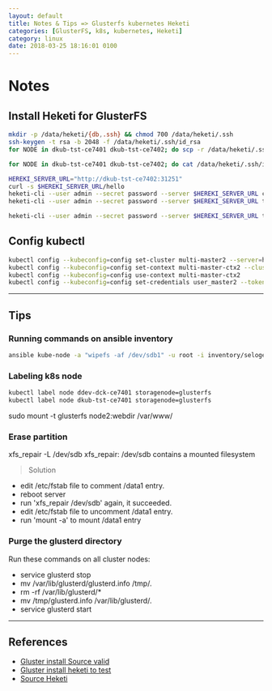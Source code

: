 ```yaml
---
layout: default
title: Notes & Tips => Glusterfs kubernetes Heketi
categories: [GlusterFS, k8s, kubernetes, Heketi]
category: linux
date: 2018-03-25 18:16:01 0100
---
```

# Notes

## Install Heketi for GlusterFS

```sh
mkdir -p /data/heketi/{db,.ssh} && chmod 700 /data/heketi/.ssh
ssh-keygen -t rsa -b 2048 -f /data/heketi/.ssh/id_rsa
for NODE in dkub-tst-ce7401 dkub-tst-ce7402; do scp -r /data/heketi/.ssh root@${NODE}:/data/heketi; done

for NODE in dkub-tst-ce7401 dkub-tst-ce7402; do cat /data/heketi/.ssh/id_rsa.pub | ssh root@${NODE} "cat >> /root/.ssh/authorized_keys"; done

HEREKI_SERVER_URL="http://dkub-tst-ce7402:31251"
curl -s $HEREKI_SERVER_URL/hello
heketi-cli --user admin --secret password --server $HEREKI_SERVER_URL cluster list
heketi-cli --user admin --secret password --server $HEREKI_SERVER_URL topology info

heketi-cli --user admin --secret password --server $HEREKI_SERVER_URL topology load --json topology.json
```

## Config kubectl

```sh
kubectl config --kubeconfig=config set-cluster multi-master2 --server=https://10.2.1.118:6443 --insecure-skip-tls-verify
kubectl config --kubeconfig=config set-context multi-master-ctx2 --cluster=multi-master2 --namespace=default
kubectl config --kubeconfig=config use-context multi-master-ctx2
kubectl config --kubeconfig=config set-credentials user_master2 --token=`token`
```

---

## Tips

### Running commands on ansible inventory

```sh
ansible kube-node -a "wipefs -af /dev/sdb1" -u root -i inventory/seloger-glusterfs/hosts.ini
```

### Labeling k8s node

```sh
kubectl label node ddev-dck-ce7401 storagenode=glusterfs
kubectl label node dkub-tst-ce7401 storagenode=glusterfs
```

sudo mount -t glusterfs node2:webdir  /var/www/

### Erase partition

xfs_repair -L /dev/sdb
xfs_repair: /dev/sdb contains a mounted filesystem
>Solution

* edit /etc/fstab file to comment /data1 entry.
* reboot server
* run 'xfs_repair /dev/sdb' again, it succeeded.
* edit /etc/fstab file to uncomment /data1 entry.
* run 'mount -a' to mount /data1 entry

### Purge the glusterd directory

Run these commands on all cluster nodes:

* service glusterd stop
* mv /var/lib/glusterd/glusterd.info /tmp/.
* rm -rf /var/lib/glusterd/*
* mv /tmp/glusterd.info /var/lib/glusterd/.
* service glusterd start

---

## References

* [Gluster install Source valid](https://github.com/kubernetes/examples/tree/master/staging/volumes/glusterfs)
* [Gluster install heketi to test](https://techdev.io/en/developer-blog/deploying-glusterfs-in-your-bare-metal-kubernetes-cluster)
* [Source Heketi](https://github.com/psyhomb/heketi)